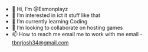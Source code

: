 - 👋 Hi, I’m @Esmonplayz
- 👀 I’m interested in ict it stuff like that
- 🌱 I’m currently learning Coding
- 💞️ I’m looking to collaborate on hosting games
- 📫 How to reach me email me to work with me email - tbnrjosh34@gmail.com

<!---
Esmonplayz/Esmonplayz is a ✨ special ✨ repository because its `README.md` (this file) appears on your GitHub profile.
You can click the Preview link to take a look at your changes.
--->
